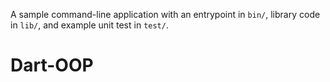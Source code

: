 A sample command-line application with an entrypoint in `bin/`, library code
in `lib/`, and example unit test in `test/`.
# Dart-OOP
